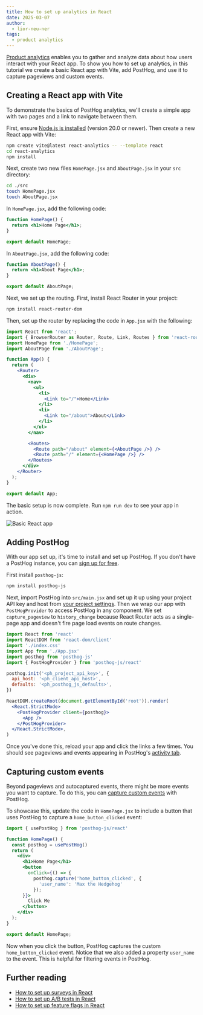 ```yaml
---
title: How to set up analytics in React
date: 2025-03-07
author:
  - lior-neu-ner
tags:
  - product analytics
---
```


[Product analytics](/product-analytics) enables you to gather and analyze data about how users interact with your React app. To show you how to set up analytics, in this tutorial we create a basic React app with Vite, add PostHog, and use it to capture pageviews and custom events.

## Creating a React app with Vite

To demonstrate the basics of PostHog analytics, we'll create a simple app with two pages and a link to navigate between them.

First, ensure [Node.js is installed](https://nodejs.dev/en/learn/how-to-install-nodejs/) (version 20.0 or newer). Then create a new React app with Vite:

```bash
npm create vite@latest react-analytics -- --template react
cd react-analytics
npm install
```

Next, create two new files `HomePage.jsx` and `AboutPage.jsx` in your `src` directory:

```bash
cd ./src
touch HomePage.jsx
touch AboutPage.jsx
```

In `HomePage.jsx`, add the following code:

```jsx file=src/HomePage.jsx
function HomePage() {
  return <h1>Home Page</h1>;
}

export default HomePage;
```

In `AboutPage.jsx`, add the following code:

```jsx file=src/AboutPage.jsx
function AboutPage() {
  return <h1>About Page</h1>;
}

export default AboutPage;
```

Next, we set up the routing. First, install React Router in your project:

```bash
npm install react-router-dom
```

Then, set up the router by replacing the code in `App.jsx` with the following:

```jsx file=App.jsx
import React from 'react';
import { BrowserRouter as Router, Route, Link, Routes } from 'react-router-dom';
import HomePage from './HomePage';
import AboutPage from './AboutPage'; 

function App() {
  return (
    <Router>
      <div>
        <nav>
          <ul>
            <li>
              <Link to="/">Home</Link>
            </li>
            <li>
              <Link to="/about">About</Link>
            </li>
          </ul>
        </nav>

        <Routes> 
          <Route path="/about" element={<AboutPage />} />
          <Route path="/" element={<HomePage />} />
        </Routes>
      </div>
    </Router>
  );
}

export default App;
```

The basic setup is now complete. Run `npm run dev` to see your app in action.

![Basic React app](https://res.cloudinary.com/dmukukwp6/image/upload/Clean_Shot_2025_03_07_at_10_01_01_2x_979f06e01f.png)

## Adding PostHog

With our app set up, it's time to install and set up PostHog. If you don't have a PostHog instance, you can [sign up for free](https://us.posthog.com/signup). 

First install `posthog-js`:

```bash
npm install posthog-js
```

Next, import PostHog into `src/main.jsx` and set up it up using your project API key and host from [your project settings](https://us.posthog.com/settings/project). Then we wrap our app with `PostHogProvider` to access PostHog in any component. We set `capture_pageview` to `history_change` because React Router acts as a single-page app and doesn't fire page load events on route changes.

```jsx file=src/main.jsx
import React from 'react'
import ReactDOM from 'react-dom/client'
import './index.css'
import App from './App.jsx'
import posthog from 'posthog-js'
import { PostHogProvider } from 'posthog-js/react'

posthog.init('<ph_project_api_key>', {
  api_host: '<ph_client_api_host>',
  defaults: '<ph_posthog_js_defaults>',
})

ReactDOM.createRoot(document.getElementById('root')).render(
  <React.StrictMode>
    <PostHogProvider client={posthog}>
      <App />
    </PostHogProvider>
  </React.StrictMode>,
)
```

Once you've done this, reload your app and click the links a few times. You should see pageviews and events appearing in PostHog's [activity tab](https://us.posthog.com/activity/explore).

<ProductScreenshot
  imageLight="https://res.cloudinary.com/dmukukwp6/image/upload/Clean_Shot_2025_05_22_at_12_52_46_2x_7224c6ef4d.png" 
  imageDark="https://res.cloudinary.com/dmukukwp6/image/upload/Clean_Shot_2025_05_22_at_12_52_58_2x_672876af4d.png" 
  alt="Events in PostHog" 
  classes="rounded"
/>

## Capturing custom events

Beyond pageviews and autocaptured events, there might be more events you want to capture. To do this, you can [capture custom events](/docs/product-analytics/capture-events) with PostHog. 

To showcase this, update the code in `HomePage.jsx` to include a button that uses PostHog to capture a `home_button_clicked` event:

```jsx file=HomePage.jsx
import { usePostHog } from 'posthog-js/react'

function HomePage() {
  const posthog = usePostHog()
  return (
    <div>
      <h1>Home Page</h1>
      <button 
        onClick={() => {
          posthog.capture('home_button_clicked', {
            'user_name': 'Max the Hedgehog' 
          });
      }}>
        Click Me
      </button>
    </div>
  );
}

export default HomePage;
```

Now when you click the button, PostHog captures the custom `home_button_clicked` event. Notice that we also added a property `user_name` to the event. This is helpful for filtering events in PostHog.

## Further reading

- [How to set up surveys in React](/tutorials/react-surveys)
- [How to set up A/B tests in React](/tutorials/react-ab-testing)
- [How to set up feature flags in React](/tutorials/react-feature-flags)

<NewsletterForm />